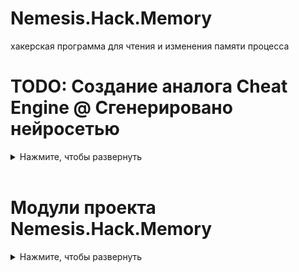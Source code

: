 # Nemesis.Hack.Memory 
хакерская программа для чтения и изменения памяти процесса

# TODO: Создание аналога Cheat Engine @ Сгенерировано нейросетью
<details>
<summary>Нажмите, чтобы развернуть</summary>

## 1. Исследование и планирование
- [ ] Изучить основы работы Cheat Engine (основные функции, принципы работы).
    - [x] Александр
    - [ ] n0o0m4d
    - [ ] jhowoo
    - [ ] iurchenkonikita
- [ ] Разобраться с основами работы памяти в ОС (Windows/Linux).
    - [x] Александр
    - [ ] n0o0m4d
    - [ ] jhowoo
    - [ ] iurchenkonikita
- [ ] Ознакомиться с библиотеками для работы с памятью (например, `ReadProcessMemory`, `WriteProcessMemory` в Windows API).
    - [x] Александр
    - [ ] n0o0m4d
    - [ ] jhowoo
    - [ ] iurchenkonikita
- [x] Определить минимальный функционал программы:
    - Сканирование памяти.
    - Поиск значений (точное значение, диапазон, изменение).
    - Редактирование значений.
    - Интерфейс.

## 2. Архитектура проекта
- [x] Спроектировать архитектуру программы:
    - Модуль взаимодействия с процессами. [core]
    - Модуль для анализа и поиска данных. [memory]
    - Модуль графический или консольный интерфейс. [ui]
    - Модуль нативных библиотек. [winapi]
    - Модуль с общими классами. [utils]
    - Модуль для чтения и записи в память через драйвер. [driver]
- [ ] Решить, будет ли приложение кроссплатформенным.
    - [ ] Александр
    - [ ] n0o0m4d
    - [ ] jhowoo

## 3. Работа с процессами
- [x] Реализовать получение списка запущенных процессов. ## Александр взял в работу
- [x] Настроить выбор процесса для анализа.              ## Александр взял в работу

## 4. Функционал сканирования памяти
- [ ] Реализовать чтение памяти процесса `ReadProcessMemory`: ## iurchenkonikita взял в работу 
  - [ ] Чтение указанных адресов.
  - [ ] Построение механизма поиска данных (точное значение, диапазон, изменение).
- [ ] Добавить поддержку поиска по:
    - Целым числам.
    - Числам с плавающей запятой.
    - Строкам.
    - Байтам.
- [ ] Реализовать динамическое обновление списка найденных адресов.
- [ ] Реализовать механизм заморозки значений в памяти.

## 5. Редактирование памяти
- [ ] Добавить возможность изменения значений в памяти. `WriteProcessMemory`
- [ ] Добавить возможность сохранения адресов для дальнейшего использования.

## 6. Пользовательский интерфейс
- [ ] Выбрать тип интерфейса:
    - Консольный.
    - Графический (например, с использованием ImGui или другого фреймворка).
- [ ] Реализовать удобный список адресов и значений.
- [ ] Добавить опции фильтрации и поиска.

## 7. Тестирование
- [ ] Написать тесты для проверки всех основных функций.
- [ ] Провести тестирование на реальных приложениях/играх.
- [ ] Реализовать обработку ошибок (например, недостаточные права, неверный ввод).

## 8. Дополнительные функции (опционально)
- [ ] Создать модуль для анализа структуры памяти (например, указатели, массивы).
- [ ] Реализовать сканирование динамической памяти (pointer scanning).
- [ ] Добавить возможность создания скриптов для автоматизации.
- [ ] Поддержка работы с таблицами данных (например, .CT-файлы из Cheat Engine).
- [ ] Поддержка сетевых игр (анализ пакетов).

## 9. Оптимизация и релиз
- [ ] Оптимизировать скорость сканирования памяти.
- [ ] Убедиться в кроссплатформенности (если нужно).
- [ ] Подготовить документацию для пользователей.
- [ ] Выпустить минимально работоспособную версию (MVP).

## 10. Драйвер
- Пока в планах
</details>


<br>

# Модули проекта Nemesis.Hack.Memory
<details>
<summary>Нажмите, чтобы развернуть</summary>

## 1. CoreProcessManager (Управление процессами)
**Ответственность**: Работа с процессами ОС.  
**Будет включать**:
- Получение списка запущенных процессов.
- Выбор процесса для анализа.
- Открытие хендла процесса.
- Закрытие хендлов для предотвращения утечек.

**Взаимодействие с другими модулями**:
- Используется в модулях чтения/записи памяти и сканирования.

## 2. MemoryReaderWriter (Чтение/запись памяти)
**Ответственность**: Работа с памятью процесса.  
**Будет включать**:
- Чтение памяти (`ReadProcessMemory`).
- Запись памяти (`WriteProcessMemory`).
- Основу для операций редактирования значений.

**Взаимодействие с другими модулями**:
- Используется в функционале поиска (поиск и чтение данных) и редактирования памяти.

## 3. MemoryScanner (Сканирование памяти)
**Ответственность**: Поиск данных в памяти.  
**Содержит**:
- Алгоритмы поиска значений:
  - Точное значение.
  - Диапазон значений.
  - Изменение значений.
- Поиск по типам данных:
  - Целые числа.
  - Float.
  - Строки.
  - Биты.
- Динамическое обновление адресов.
- Механизм заморозки значений.

**Взаимодействие с другими модулями**:
- Использует `MemoryReaderWriter` для чтения памяти.

## 4. MemoryEditor (Редактирование памяти)
**Ответственность**: Изменение значений в памяти.  
**Будет включать**:
- Инструменты для изменения значений.
- Сохранение адресов для дальнейшего использования.
- Функцию заморозки значений.

**Почему отдельный модуль**:  
Хотя функционал тесно связан с `MemoryScanner`, выделение редактора в отдельный модуль упрощает сопровождение кода. Этот модуль сосредоточен на изменении, тогда как `MemoryScanner` занимается только поиском.

## 5. UIManager (Интерфейс пользователя)
**Ответственность**: Реализация интерфейса (консольного или графического).  
**Содержит**:
- Вывод списка процессов.
- Отображение найденных адресов и их значений.
- Контролы для редактирования и заморозки.
- Возможность фильтрации данных.

**Особенности**:
- Консольный интерфейс для минимальной версии (MVP).
- Возможность дальнейшего перехода на графический интерфейс (например, через ImGui).

## 6. Tests (Модуль тестирования)
**Ответственность**: Автоматическое и ручное тестирование.  
**Будет включать**:
- Набор тестов для чтения/записи памяти.
- Тесты поиска значений.
- Проверку работы интерфейса.
- Тестирование на реальных приложениях/играх.

## 7. OptionalDriver (Драйвер, если потребуется)
**Ответственность**: Низкоуровневый доступ к памяти (опционально).  
**Когда использовать**:
- Если требуется доступ к защищённым областям памяти.
- Для работы с системами защиты от отладчиков.
</details>
<br><br><br>